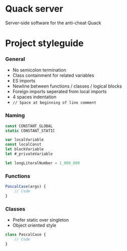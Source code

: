 # Quack server
Server-side software for the anti-cheat Quack

# Project styleguide

### General
- No semicolon termination
- Class containment for related variables
- ES imports
- Newline between functions / classes / logical blocks
- Foreign imports seperated from local imports
- 4 spaces indentation
- ```// Space at beginning of line comment```

### Naming    
```js
const CONSTANT_GLOBAL    
static CONSTANT_STATIC    

var localVariable    
const localConst    
let blockVariable    
let #_privateVariable    

let longLiteralNumber = 1_000_000    
```

### Functions
```js
PascalCase(args) {
    // Code
}
```

### Classes
- Prefer static over singleton    
- Object oriented style    
```js
class PascalCase {
    // Code
}
```